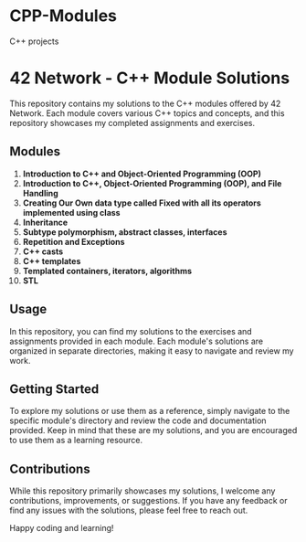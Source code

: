 # CPP-Modules
C++ projects
# 42 Network - C++ Module Solutions

This repository contains my solutions to the C++ modules offered by 42 Network. Each module covers various C++ topics and concepts, and this repository showcases my completed assignments and exercises.

## Modules

1. **Introduction to C++ and Object-Oriented Programming (OOP)**
2. **Introduction to C++, Object-Oriented Programming (OOP), and File Handling**
3. **Creating Our Own data type called Fixed with all its operators implemented using class**
4. **Inheritance**
5. **Subtype polymorphism, abstract classes, interfaces**
6. **Repetition and Exceptions**
7. **C++ casts**
8. **C++ templates**
9. **Templated containers, iterators, algorithms**
10. **STL**

## Usage

In this repository, you can find my solutions to the exercises and assignments provided in each module. Each module's solutions are organized in separate directories, making it easy to navigate and review my work.

## Getting Started

To explore my solutions or use them as a reference, simply navigate to the specific module's directory and review the code and documentation provided. Keep in mind that these are my solutions, and you are encouraged to use them as a learning resource.

## Contributions

While this repository primarily showcases my solutions, I welcome any contributions, improvements, or suggestions. If you have any feedback or find any issues with the solutions, please feel free to reach out.

Happy coding and learning!

